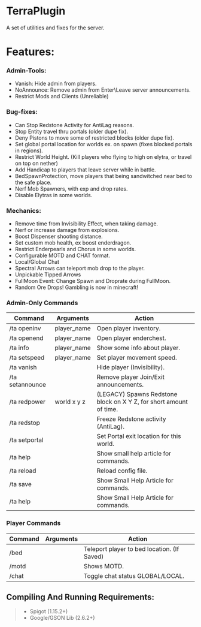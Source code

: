 # TerraPlugin
A set of utilities and fixes for the server.
# Features:
### Admin-Tools:
- Vanish: Hide admin from players.
- NoAnnounce: Remove admin from Enter\Leave server announcements.
- Restrict Mods and Clients (Unreliable)

### Bug-fixes:
- Can Stop Redstone Activity for AntiLag reasons.
- Stop Entity travel thru portals (older dupe fix).
- Deny Pistons to move some of restricted blocks (older dupe fix).
- Set global portal location for worlds ex. on spawn (fixes blocked portals in regions).
- Restrict World Height. (Kill players who flying to high on elytra, or travel on top on nether)
- Add Handicap to players that leave server while in battle.
- BedSpawnProtection, move players that being sandwitched near bed to the safe place.
- Nerf Mob Spawners, with exp and drop rates.
- Disable Elytras in some worlds.

### Mechanics:
- Remove time from Invisibility Effect, when taking damage.
- Nerf or increase damage from explosions.
- Boost Dispenser shooting distance.
- Set custom mob health, ex boost enderdragon.
- Restrict Enderpearls and Chorus in some worlds.
- Configurable MOTD and CHAT format.
- Local/Global Chat
- Spectral Arrows can teleport mob drop to the player.
- Unpickable Tipped Arrows
- FullMoon Event: Change Spawn and Droprate during FullMoon.
- Random Ore Drops! Gambling is now in minecraft!


 ### Admin-Only Commands
| Command            | Arguments           | Action 
|--------------------|---------------------|--------------------------------------------------------------------------------------|
| /ta openinv        | player_name         | Open player inventory.
| /ta openend        | player_name         | Open player enderchest.
| /ta info           | player_name         | Show some info about player.
| /ta setspeed       | player_name         | Set player movement speed.
| /ta vanish         |                     | Hide player (Invisibility).
| /ta setannounce    |                     | Remove player Join/Exit announcements.
| /ta redpower       | world x y z         | (LEGACY) Spawns Redstone block on X Y Z, for short amount of time. 
| /ta redstop        |                     | Freeze Redstone activity (AntiLag).
| /ta setportal      |                     | Set Portal exit location for this world.
| /ta help           |                     | Show small help article for commands.
| /ta reload         |                     | Reload config file.
| /ta save           |                     | Show Small Help Article for commands.
| /ta help           |                     | Show Small Help Article for commands.

 ### Player Commands
| Command            | Arguments           | Action 
|--------------------|---------------------|--------------------------------------------------------------------------------------|
| /bed               |                     | Teleport player to bed location. (If Saved)
| /motd              |                     | Shows MOTD.
| /chat              |                     | Toggle chat status GLOBAL/LOCAL.

## Compiling And Running Requirements:
>- Spigot (1.15.2+)
>- Google/GSON Lib (2.6.2+)
